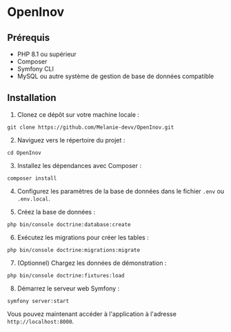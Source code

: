 # OpenInov

## Prérequis

- PHP 8.1 ou supérieur
- Composer
- Symfony CLI
- MySQL ou autre système de gestion de base de données compatible

## Installation

1. Clonez ce dépôt sur votre machine locale :

```
git clone https://github.com/Melanie-devv/OpenInov.git
```

2. Naviguez vers le répertoire du projet :

```
cd OpenInov
```

3. Installez les dépendances avec Composer :

```
composer install
```

4. Configurez les paramètres de la base de données dans le fichier `.env` ou `.env.local`.

5. Créez la base de données :

```
php bin/console doctrine:database:create
```

6. Exécutez les migrations pour créer les tables :

```
php bin/console doctrine:migrations:migrate
```

7. (Optionnel) Chargez les données de démonstration :

```
php bin/console doctrine:fixtures:load
```

8. Démarrez le serveur web Symfony :

```
symfony server:start
```

Vous pouvez maintenant accéder à l'application à l'adresse `http://localhost:8000`.
